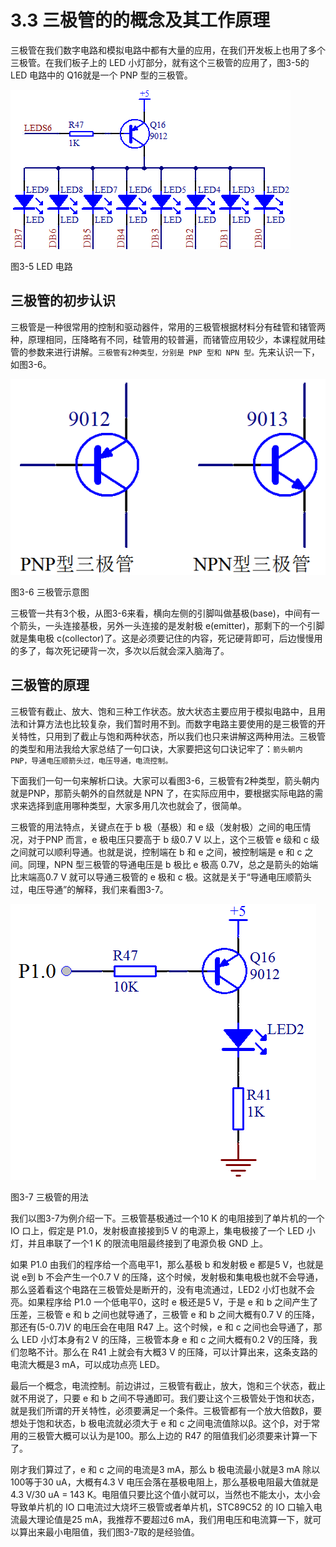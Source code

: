 # 3.3 三极管的的概念及其工作原理

三极管在我们数字电路和模拟电路中都有大量的应用，在我们开发板上也用了多个三极管。在我们板子上的 LED 小灯部分，就有这个三极管的应用了，图3-5的 LED 电路中的 Q16就是一个 PNP 型的三极管。

![](images/29.png)

图3-5 LED 电路
## 三极管的初步认识

三极管是一种很常用的控制和驱动器件，常用的三极管根据材料分有硅管和锗管两种，原理相同，压降略有不同，硅管用的较普遍，而锗管应用较少，本课程就用硅管的参数来进行讲解。`三极管有2种类型，分别是 PNP 型和 NPN 型。`先来认识一下，如图3-6。

![](images/30.png)

图3-6 三极管示意图

三极管一共有3个极，从图3-6来看，横向左侧的引脚叫做基极(base)，中间有一个箭头，一头连接基极，另外一头连接的是发射极 e(emitter)，那剩下的一个引脚就是集电极 c(collector)了。这是必须要记住的内容，死记硬背即可，后边慢慢用的多了，每次死记硬背一次，多次以后就会深入脑海了。
## 三极管的原理

三极管有截止、放大、饱和三种工作状态。放大状态主要应用于模拟电路中，且用法和计算方法也比较复杂，我们暂时用不到。而数字电路主要使用的是三极管的开关特性，只用到了截止与饱和两种状态，所以我们也只来讲解这两种用法。三极管的类型和用法我给大家总结了一句口诀，大家要把这句口诀记牢了：`箭头朝内 PNP，导通电压顺箭头过，电压导通，电流控制。`

下面我们一句一句来解析口诀。大家可以看图3-6，三极管有2种类型，箭头朝内就是PNP，那箭头朝外的自然就是 NPN 了，在实际应用中，要根据实际电路的需求来选择到底用哪种类型，大家多用几次也就会了，很简单。

三极管的用法特点，关键点在于 b 极（基极）和 e 级（发射极）之间的电压情况，对于PNP 而言，e 极电压只要高于 b 级0.7 V 以上，这个三极管 e 级和 c 级之间就可以顺利导通。也就是说，控制端在 b 和 e 之间，被控制端是 e 和 c 之间。同理，NPN 型三极管的导通电压是 b 极比 e 极高 0.7V，总之是箭头的始端比末端高0.7 V 就可以导通三极管的 e 极和 c 极。这就是关于“导通电压顺箭头过，电压导通”的解释，我们来看图3-7。

![](images/31.png)

图3-7 三极管的用法

我们以图3-7为例介绍一下。三极管基极通过一个10 K 的电阻接到了单片机的一个 IO 口上，假定是 P1.0，发射极直接接到5 V 的电源上，集电极接了一个 LED 小灯，并且串联了一个1 K 的限流电阻最终接到了电源负极 GND 上。

如果 P1.0 由我们的程序给一个高电平1，那么基极 b 和发射极 e 都是5 V，也就是说 e到 b 不会产生一个0.7 V 的压降，这个时候，发射极和集电极也就不会导通，那么竖着看这个电路在三极管处是断开的，没有电流通过，LED2 小灯也就不会亮。如果程序给 P1.0 一个低电平0，这时 e 极还是5 V，于是 e 和 b 之间产生了压差，三极管 e 和 b 之间也就导通了，三极管 e 和 b 之间大概有0.7 V 的压降，那还有(5-0.7)V 的电压会在电阻 R47 上。这个时候，e 和 c 之间也会导通了，那么 LED 小灯本身有2 V 的压降，三极管本身 e 和 c 之间大概有0.2 V的压降，我们忽略不计。那么在 R41 上就会有大概3 V 的压降，可以计算出来，这条支路的电流大概是3 mA，可以成功点亮 LED。

最后一个概念，电流控制。前边讲过，三极管有截止，放大，饱和三个状态，截止就不用说了，只要 e 和 b 之间不导通即可。我们要让这个三极管处于饱和状态，就是我们所谓的开关特性，必须要满足一个条件。三极管都有一个放大倍数β，要想处于饱和状态，b 极电流就必须大于 e 和 c 之间电流值除以β。这个β，对于常用的三极管大概可以认为是100。那么上边的 R47 的阻值我们必须要来计算一下了。

刚才我们算过了，e 和 c 之间的电流是3 mA，那么 b 极电流最小就是3 mA 除以100等于30 uA，大概有4.3 V 电压会落在基极电阻上，那么基极电阻最大值就是4.3 V/30 uA = 143 K。电阻值只要比这个值小就可以，当然也不能太小，太小会导致单片机的 IO 口电流过大烧坏三极管或者单片机，STC89C52 的 IO 口输入电流最大理论值是25 mA，我推荐不要超过6 mA，我们用电压和电流算一下，就可以算出来最小电阻值，我们图3-7取的是经验值。